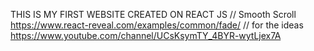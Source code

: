 THIS IS MY FIRST WEBSITE CREATED ON REACT JS
// Smooth Scroll
https://www.react-reveal.com/examples/common/fade/
// for the ideas
https://www.youtube.com/channel/UCsKsymTY_4BYR-wytLjex7A